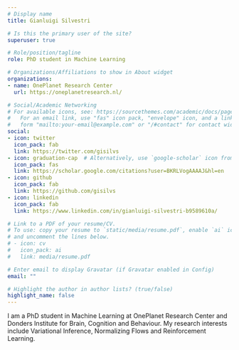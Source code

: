 ```yaml
---
# Display name
title: Gianluigi Silvestri

# Is this the primary user of the site?
superuser: true

# Role/position/tagline
role: PhD student in Machine Learning

# Organizations/Affiliations to show in About widget
organizations:
- name: OnePlanet Research Center
  url: https://oneplanetresearch.nl/

# Social/Academic Networking
# For available icons, see: https://sourcethemes.com/academic/docs/page-builder/#icons
#   For an email link, use "fas" icon pack, "envelope" icon, and a link in the
#   form "mailto:your-email@example.com" or "/#contact" for contact widget.
social:
- icon: twitter
  icon_pack: fab
  link: https://twitter.com/gisilvs
- icon: graduation-cap  # Alternatively, use `google-scholar` icon from `ai` icon pack
  icon_pack: fas
  link: https://scholar.google.com/citations?user=BKRLVogAAAAJ&hl=en
- icon: github
  icon_pack: fab
  link: https://github.com/gisilvs
- icon: linkedin
  icon_pack: fab
  link: https://www.linkedin.com/in/gianluigi-silvestri-b9589610a/

# Link to a PDF of your resume/CV.
# To use: copy your resume to `static/media/resume.pdf`, enable `ai` icons in `params.toml`, 
# and uncomment the lines below.
# - icon: cv
#   icon_pack: ai
#   link: media/resume.pdf

# Enter email to display Gravatar (if Gravatar enabled in Config)
email: ""

# Highlight the author in author lists? (true/false)
highlight_name: false
---
```


I am a PhD student in Machine Learning at OnePlanet Research Center and Donders Institute for Brain, Cognition and Behaviour. My research interests include Variational Inference, Normalizing Flows and Reinforcement Learning.
